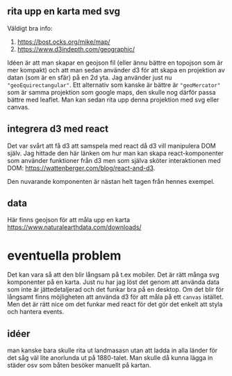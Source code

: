 ## rita upp en karta med svg

Väldigt bra info:

1. https://bost.ocks.org/mike/map/
2. https://www.d3indepth.com/geographic/

Idéen är att man skapar en geojson fil (eller ännu bättre en topojson som är mer kompakt) och att man sedan använder d3 för att skapa en projektion av datan (som är en sfär) på en 2d yta. Jag använder just nu `"geoEquirectangular"`. Ett alternativ som kanske är bättre är `"geoMercator"` som är samma projektion som google maps, den skulle nog därför passa bättre med leaflet. Man kan sedan rita upp denna projektion med svg eller canvas.

## integrera d3 med react

Det var svårt att få d3 att samspela med react då d3 vill manipulera DOM själv. Jag hittade den här länken om hur man kan skapa react-komponenter som använder funktioner från d3 men som själva sköter interaktionen med DOM: https://wattenberger.com/blog/react-and-d3.

Den nuvarande komponenten är nästan helt tagen från hennes exempel.

## data

Här finns geojson för att måla upp en karta https://www.naturalearthdata.com/downloads/

# eventuella problem

Det kan vara så att den blir långsam på t.ex mobiler. Det är rätt många svg komponenter på en karta. Just nu har jag löst det genom att använda data som inte är jättedetaljerad och det funkar bra på en desktop. Om det blir för långsamt finns möjligheten att använda d3 för att måla på ett `canvas` istället. Men det är rätt nice om det funkar med react för det gör det enkelt att styla och hantera events.

## idéer

man kanske bara skulle rita ut landmasasn utan att ladda in alla länder för det såg väl lite anorlunda ut på 1880-talet. Man skulle då kunna lägga in städer osv som båten besöker manuellt på kartan.
